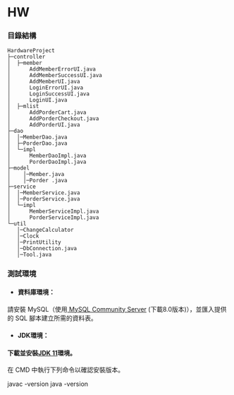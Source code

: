 # HW
### 目錄結構
```
HardwareProject
├─controller
│  ├─member
│      AddMemberErrorUI.java
│      AddMemberSuccessUI.java
│      AddMemberUI.java
│      LoginErrorUI.java
│      LoginSuccessUI.java
│      LoginUI.java
│  ├─mlist
│      AddPorderCart.java
│      AddPorderCheckout.java
│      AddPorderUI.java
├─dao
│  │─MemberDao.java
│  ├─PorderDao.java
│  └─impl
│      MemberDaoImpl.java
│      PorderDaoImpl.java
├─model
│    │─Member.java
│    │─Porder .java
├─service
│  │─MemberService.java
│  │─PorderService.java
│  └─impl
│      MemberServiceImpl.java
│      PorderServiceImpl.java
└─util
   │─ChangeCalculator
   │─Clock
   │─PrintUtility
   │─DbConnection.java
   │─Tool.java
```
### 測試環境
- #### 資料庫環境：
請安裝 MySQL（使用[ MySQL Community Server](https://dev.mysql.com/downloads/mysql/ "游標顯示") (下載8.0版本)），並匯入提供的 SQL 腳本建立所需的資料表。

- #### JDK環境：
#### 下載並安裝[JDK 11](https://www.oracle.com/java/technologies/downloads/#java11?er=221886 "游標顯示")環境。  
在 CMD 中執行下列命令以確認安裝版本。

javac -version
java -version

